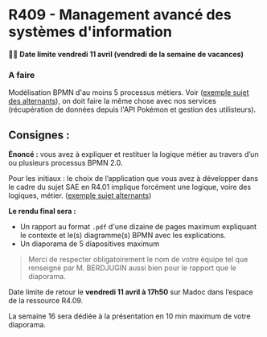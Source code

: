 # R409 - Management avancé des systèmes d'information

🔴🔴 **Date limite vendredi 11 avril (vendredi de la semaine de vacances)**

### A faire

Modélisation BPMN d'au moins 5 processus métiers. Voir ([exemple sujet des alternants](https://uncloud.univ-nantes.fr/index.php/s/HRGPygY32NmXSRX)), on doit faire la même chose avec nos services (récupération de données depuis l'API Pokémon et gestion des utilisteurs).

## Consignes : 

**Énoncé :** vous avez à expliquer et  restituer la logique métier au travers d’un ou plusieurs processus BPMN 2.0.

Pour les initiaux : le choix de l’application que vous avez à développer dans le cadre du sujet SAE en R4.01  implique forcément une logique, voire des logiques, métier. ([exemple sujet alternants](https://uncloud.univ-nantes.fr/index.php/s/HRGPygY32NmXSRX))

**Le rendu final sera :**

 * Un rapport au format `.pdf` d'une dizaine de pages maximum expliquant le contexte et le(s) diagramme(s) BPMN avec les explications.
 * Un diaporama de 5 diapositives maximum

> Merci de respecter obligatoirement le nom de votre équipe tel que renseigné par M. BERDJUGIN aussi bien pour le rapport que le diaporama.

Date limite de retour le **vendredi 11 avril à 17h50** sur Madoc dans l’espace de la ressource R4.09. 

La semaine 16 sera dédiée à la présentation en 10 min maximum de votre diaporama.